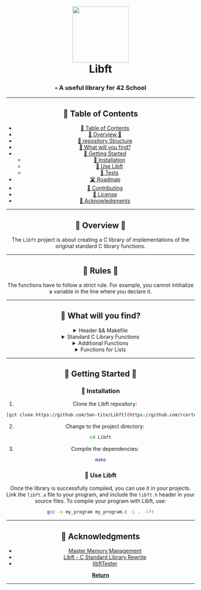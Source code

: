 <div align="center">
<h1 align="center">
<img src="https://raw.githubusercontent.com/byaliego/42-project-badges/main/badges/libftm.png" width="150" />
<br>Libft</h1>
<h3>◦ A useful library for 42 School</h3>

---

## 📖 Table of Contents
- [📖 Table of Contents](#-table-of-contents)
- [📍 Overview 📍](#-overview)
- [📂 repository Structure](#-repository-structure)
- [🔎 What will you find?](#modules)
- [🚀 Getting Started](#-getting-started)
    - [🔧 Installation](#-installation)
    - [🤖 Use Libft](#-use-Libft)
    - [🧪 Tests](#-tests)
- [🛣 Roadmap](#-roadmap)
- [🤝 Contributing](#-contributing)
- [📄 License](#-license)
- [👏 Acknowledgments](#-acknowledgments)

---

## 📍 Overview 📍

The `Libft` project is about creating a C library of implementations of the original standard C library functions.


---

## 📍 Rules 📍

The functions have to follow a strict rule. For example, you cannot intitialize a variable in the line where you declare it.


---


## 🔎 What will you find?

<details closed><summary>Header && Makefile</summary>

| File                                                                                           | Summary       |
| ---                                                                                            | ---           |
| libft.h                                | Header file with function prototypes |im
| Makefile                               | Makefile for compiling the library |

</details>


<details closed><summary>Standard C Library Functions</summary>

| File                                                                                           | Summary       |
| ---                                                                                            | ---           |
| ft_toupper.c                       | Convert character to uppercase |
| ft_tolower.c                       | Convert character to lowercase |
| ft_strrchr.c                       | Returns a pointer to the last occurrence of a characater |
| ft_strnstr.c                       | Locate substring in string, where not more than 'len' characters are searched |
| ft_strncmp.c                       | Compare two strings up to a specified number of characters |
| ft_strlen.c                        | Calculate the length of a string |
| ft_strlcpy.c                       | Copy a string to a specified size |
| ft_strlcat.c                       | Concatenate strings with a specified size |
| ft_strdup.c                        | Duplicate a string passed as parameter to give a fresh string |
| ft_strchr.c                        | Returns a pointer to the first occurrence of a characater |
| ft_memset.c                        | Fill 'n' bytes of memory with a constant byte |
| ft_memmove.c                       | Copy memory area taking care of overlap|
| ft_memcpy.c                        | Copy memory area |
| ft_memcmp.c                        | Compare memory areas |
| ft_memchr.c                        | Scans the initial 'n' bytes of the memory area looking for an occurrence |
| ft_isprint.c                       | Check if a character is printable [ASCII TABLE] |
| ft_isdigit.c                       | Check if a character is a digit |
| ft_isascii.c                       | Check if a character is an ASCII character |
| ft_isalpha.c                       | Check if a character is an alphabet character |
| ft_isalnum.c                       | Check if a character is alphanumeric |
| ft_calloc.c                        | Allocate memory fill it with zeros '\0' |
| ft_bzero.c                         | Erase 'n' bytes of data by writing zeros '\0' |
| ft_atoi.c                          | Convert a string to an integer |

</details>

<details closed><summary>Additional Functions</summary>

| File                                                                                           | Summary       |
| ---                                                                                            | ---           |
| ft_substr.c                     | Extract substring from string |
| ft_strjoin.c                    | Concatenate two strings giving as result a fresh string |
| ft_strtrim.c                    | Trim a character from front and back of a string|
| ft_split.c                      | Split a string into an array of substrings |
| ft_itoa.c                       | Convert an integer to a string |
| ft_strmapi.c                    | Apply a function to each character of a string |
| ft_striteri.c                   | Apply a function to each character of a string with its index |
| ft_putstr_fd.c                  | Output a string to a file descriptor |
| ft_putnbr_fd.c                  | Output an integer to a file descriptor |
| ft_putendl_fd.c                 | Output a string to a file descriptor, followed by a newline |
| ft_putchar_fd.c                 | Output a character to a file descriptor |

</details>

<details closed><summary>Functions for Lists</summary>

| File                                                                                           | Summary       |
| ---                                                                                            | ---           |
| ft_lstsize_bonus.c        | Count the number of elements in a list |
| ft_lstnew_bonus.c         | Create a new list element |
| ft_lstmap_bonus.c         | Apply a function to each element of a list and create a new list |
| ft_lstlast_bonus.c        | Return the last element of a list |
| ft_lstiter_bonus.c        | Apply a function to each element of a list |
| ft_lstdelone_bonus.c      | Delete a list element |
| ft_lstclear_bonus.c       | Delete and free all the elements of a list |
| ft_lstadd_front_bonus.c   | Add a new element at the beginning of the list |
| ft_lstadd_back_bonus.c    | Add a new element at the end of the list |

</details>

---

## 🚀 Getting Started  🚀 

### 🔧 Installation

1. Clone the Libft repository:
```sh
[git clone https://github.com/San-tito/Libft](https://github.com/rcortes-b/Libft.git)
```

2. Change to the project directory:
```sh
cd Libft
```

3. Compile the dependencies:
```sh
make
```

### 🤖 Use Libft
Once the library is successfully compiled, you can use it in your projects. Link the `libft.a` file to your program, and include the `libft.h` header in your source files.
To compile your program with Libft, use:
```sh
gcc -o my_program my_program.c -L . -lft
```

---

## 👏 Acknowledgments

- [Master Memory Management](https://medium.com/p/b86fedd39b96)
- [Libft - C Standard Library Rewrite](https://www.asidesigned.com/project-libft.html)
- [libftTester](https://github.com/Tripouille/libftTester)

[**Return**](#Top)

---

